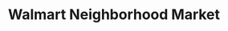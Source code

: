 ---
title: "Walmart Neighborhood Market"
url: /fishers/walmart-neighborhood-market/
shop: supermarket
---